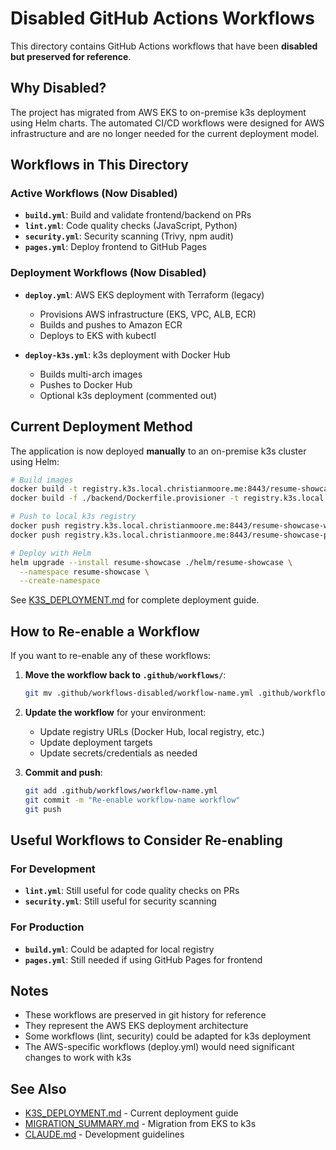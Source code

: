 # Disabled GitHub Actions Workflows

This directory contains GitHub Actions workflows that have been **disabled but preserved for reference**.

## Why Disabled?

The project has migrated from AWS EKS to on-premise k3s deployment using Helm charts. The automated CI/CD workflows were designed for AWS infrastructure and are no longer needed for the current deployment model.

## Workflows in This Directory

### Active Workflows (Now Disabled)

- **`build.yml`**: Build and validate frontend/backend on PRs
- **`lint.yml`**: Code quality checks (JavaScript, Python)
- **`security.yml`**: Security scanning (Trivy, npm audit)
- **`pages.yml`**: Deploy frontend to GitHub Pages

### Deployment Workflows (Now Disabled)

- **`deploy.yml`**: AWS EKS deployment with Terraform (legacy)
  - Provisions AWS infrastructure (EKS, VPC, ALB, ECR)
  - Builds and pushes to Amazon ECR
  - Deploys to EKS with kubectl

- **`deploy-k3s.yml`**: k3s deployment with Docker Hub
  - Builds multi-arch images
  - Pushes to Docker Hub
  - Optional k3s deployment (commented out)

## Current Deployment Method

The application is now deployed **manually** to an on-premise k3s cluster using Helm:

```bash
# Build images
docker build -t registry.k3s.local.christianmoore.me:8443/resume-showcase-websocket:latest ./backend
docker build -f ./backend/Dockerfile.provisioner -t registry.k3s.local.christianmoore.me:8443/resume-showcase-provisioner:latest ./backend

# Push to local k3s registry
docker push registry.k3s.local.christianmoore.me:8443/resume-showcase-websocket:latest
docker push registry.k3s.local.christianmoore.me:8443/resume-showcase-provisioner:latest

# Deploy with Helm
helm upgrade --install resume-showcase ./helm/resume-showcase \
  --namespace resume-showcase \
  --create-namespace
```

See [K3S_DEPLOYMENT.md](../../K3S_DEPLOYMENT.md) for complete deployment guide.

## How to Re-enable a Workflow

If you want to re-enable any of these workflows:

1. **Move the workflow back to `.github/workflows/`**:
   ```bash
   git mv .github/workflows-disabled/workflow-name.yml .github/workflows/
   ```

2. **Update the workflow** for your environment:
   - Update registry URLs (Docker Hub, local registry, etc.)
   - Update deployment targets
   - Update secrets/credentials as needed

3. **Commit and push**:
   ```bash
   git add .github/workflows/workflow-name.yml
   git commit -m "Re-enable workflow-name workflow"
   git push
   ```

## Useful Workflows to Consider Re-enabling

### For Development

- **`lint.yml`**: Still useful for code quality checks on PRs
- **`security.yml`**: Still useful for security scanning

### For Production

- **`build.yml`**: Could be adapted for local registry
- **`pages.yml`**: Still needed if using GitHub Pages for frontend

## Notes

- These workflows are preserved in git history for reference
- They represent the AWS EKS deployment architecture
- Some workflows (lint, security) could be adapted for k3s deployment
- The AWS-specific workflows (deploy.yml) would need significant changes to work with k3s

## See Also

- [K3S_DEPLOYMENT.md](../../K3S_DEPLOYMENT.md) - Current deployment guide
- [MIGRATION_SUMMARY.md](../../MIGRATION_SUMMARY.md) - Migration from EKS to k3s
- [CLAUDE.md](../../CLAUDE.md) - Development guidelines
